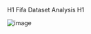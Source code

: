H1 Fifa Dataset Analysis H1

![image](https://user-images.githubusercontent.com/59359261/235798740-cd7f496f-dde9-4601-83af-a4751d8f674e.png)
